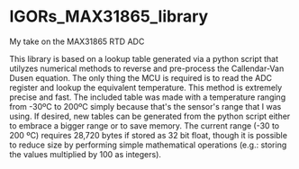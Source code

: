 # IGORs_MAX31865_library
My take on the MAX31865 RTD ADC

This library is based on a lookup table generated via a python script that utilyzes numerical methods to reverse and pre-process the Callendar-Van Dusen equation. The only thing the MCU is required is to read the ADC register and lookup the equivalent temperature. This method is extremely precise and fast. The included table was made with a temperature ranging from -30ºC to 200ºC simply because that's the sensor's range that I was using. If desired, new tables can be generated from the python script either to embrace a bigger range or to save memory. The current range (-30 to 200 ºC) requires 28,720 bytes if stored as 32 bit float, though it is possible to reduce size by performing simple mathematical operations (e.g.: storing the values multiplied by 100 as integers).
